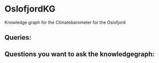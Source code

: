# OslofjordKG
Knowledge graph for the Climatebarometer for the Oslofjord


## Queries:


## Questions you want to ask the knowledgegraph: 

